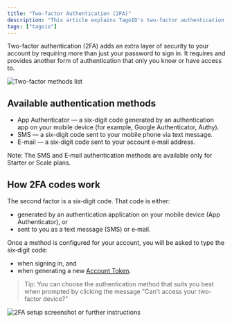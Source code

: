 ```yaml
---
title: "Two-factor Authentication (2FA)"
description: "This article explains TagoIO's two-factor authentication (2FA), the available authentication methods, how the generated codes work, and when you'll be prompted to enter them."
tags: ["tagoio"]
---
```

Two-factor authentication (2FA) adds an extra layer of security to your account by requiring more than just your password to sign in. It requires and provides another form of authentication that only you know or have access to.

![Two-factor methods list](/docs_imagem/tagoio/two-factor-authentication-2fa-2.png)

## Available authentication methods
- App Authenticator — a six-digit code generated by an authentication app on your mobile device (for example, Google Authenticator, Authy).
- SMS — a six-digit code sent to your mobile phone via text message.
- E-mail — a six-digit code sent to your account e‑mail address.

Note: The SMS and E‑mail authentication methods are available only for Starter or Scale plans.

## How 2FA codes work
The second factor is a six‑digit code. That code is either:
- generated by an authentication application on your mobile device (App Authenticator), or
- sent to you as a text message (SMS) or e‑mail.

Once a method is configured for your account, you will be asked to type the six‑digit code:
- when signing in, and
- when generating a new [Account Token](../account/account-token).

> Tip: You can choose the authentication method that suits you best when prompted by clicking the message "Can't access your two-factor device?"

![2FA setup screenshot or further instructions](/docs_imagem/tagoio/two-factor-authentication-2fa-2.png)
